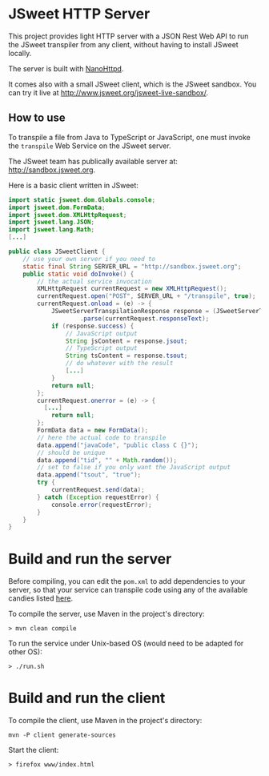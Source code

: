 # JSweet HTTP Server

This project provides light HTTP server with a JSON Rest Web API to run the JSweet transpiler from any client, without having to install JSweet locally.

The server is built with [NanoHttpd](https://github.com/NanoHttpd/nanohttpd).

It comes also with a small JSweet client, which is the JSweet sandbox. You can try it live at http://www.jsweet.org/jsweet-live-sandbox/. 

## How to use

To transpile a file from Java to TypeScript or JavaScript, one must invoke the ``transpile`` Web Service on the JSweet server.

The JSweet team has publically available server at: http://sandbox.jsweet.org.

Here is a basic client written in JSweet:

```java
import static jsweet.dom.Globals.console;
import jsweet.dom.FormData;
import jsweet.dom.XMLHttpRequest;
import jsweet.lang.JSON;
import jsweet.lang.Math;
[...]

public class JSweetClient {
	// use your own server if you need to
	static final String SERVER_URL = "http://sandbox.jsweet.org";
	public static void doInvoke() { 
		// the actual service invocation
		XMLHttpRequest currentRequest = new XMLHttpRequest();
		currentRequest.open("POST", SERVER_URL + "/transpile", true);
		currentRequest.onload = (e) -> {
			JSweetServerTranspilationResponse response = (JSweetServerTranspilationResponse) JSON
					.parse(currentRequest.responseText);
			if (response.success) {
				// JavaScript output
  				String jsContent = response.jsout;
				// TypeScript output
				String tsContent = response.tsout;
				// do whatever with the result
				[...]
			}
			return null;
		};
		currentRequest.onerror = (e) -> {
		  [...]
			return null;
		};
		FormData data = new FormData();
		// here the actual code to transpile
		data.append("javaCode", "public class C {}");
		// should be unique
		data.append("tid", "" + Math.random());
		// set to false if you only want the JavaScript output
		data.append("tsout", "true");
		try {
			currentRequest.send(data);
		} catch (Exception requestError) {
			console.error(requestError);
		}
	}
}
```

# Build and run the server

Before compiling, you can edit the ``pom.xml`` to add dependencies to your server, so that your service can transpile code using any of the available candies listed [here](http://www.jsweet.org/candies-releases/).

To compile the server, use Maven in the project's directory:

```
> mvn clean compile
```

To run the service under Unix-based OS (would need to be adapted for other OS):

```
> ./run.sh
```

# Build and run the client

To compile the client, use Maven in the project's directory:

```
mvn -P client generate-sources
```

Start the client:

```
> firefox www/index.html
```
